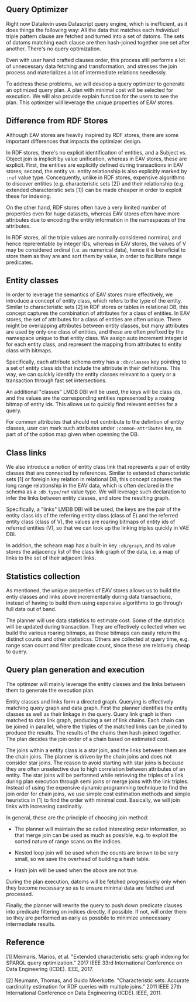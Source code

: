 ## Query Optimizer

Right now Datalevin uses Datascript query engine, which is inefficient, as it
does things the following way: All the data that matches each *individual* triple
pattern clause are fetched and turned into a set of datoms. The sets of datoms
matching each clause are then hash-joined together one set after another. There's no query optimization.

Even with user hand crafted clauses order, this process still performs a lot of
unnecessary data fetching and transformation, and stresses the join process and
materializes a lot of intermediate relations needlessly.

To address these problems, we will develop a query optimizer to generate an
optimized query plan. A plan with minimal cost will be selected for execution. We will also provide explain function for the users to see the plan. This optimizer will leverage the unique properties of EAV stores.

## Difference from RDF Stores

Although EAV stores are heavily inspired by RDF stores, there are some important differences that impacts the optimizer design.

In RDF stores, there's no explicit identification of entities, and a Subject vs. Object join is implicit by value unification, whereas in EAV stores, these are explicit.  First, the entities are explicitly defined during transactions in EAV stores; second, the entity vs. entity relationship is also explicitly marked by `:ref` value type. Concequently, unlike in RDF stores, expensive algorithms to discover entities (e.g. characteristic sets [2])  and their relationship (e.g. extended characteristic sets [1]) can be made cheaper in order to exploit these for indexing. 

On the other hand, RDF stores often have a very limited number of properties even for huge datasets, whereas EAV stores often have more attributes due to encoding the entity information in the namespaces of the attributes. 

In RDF stores, all the triple values are normally considered norminal, and hence reprerentable by integer IDs, whereas in EAV stores, the values of V may be considered ordinal (i.e. as numerical data), hence it is beneficial to store them as they are and sort them by value, in order to facilitate range predicates.  

## Entity classes

In order to leverage the semantics of EAV stores more effectively, we introduce a concept of entity class, which refers to the type of the entity. Similar to characteristic sets [2] in RDF stores or tables in relational DB, this concept captures the combination of attributes for a class of entities. In EAV stores, the set of attributes for a class of entities are often unique. There might be overlapping attributes between entity classes, but many attributes are used by only one class of entities, and these are often prefixed by the namespace unique to that entity class. We assign auto increment integer id for each entity class, and represent the mapping from attributes to entity class with bitmaps. 

Specifically, each attribute schema entry has a `:db/classes` key pointing to a set of entity class ids that include the attribute in their definitions. This way, we can quickly identify the entity classes relevant to a query or a transaction through fast set intersections.

An additional "classes" LMDB DBI will be used, the keys will be class ids, and the values are the corresponding entities represented by a roaing bitmap of entity ids. This allows us to quickly find relevant entities for a query.

For common attributes that should not contribute to the defintion of entity classes, user can mark such attributes under `:common-attributes` key, as part of of the option map given when openning the DB. 

## Class links

We also introduce a notion of entity class link that represents a pair of entity classes that are connected by references. Similar to extended characteristic sets [1] or foreigin key relation in relational DB, this concept captures the long range relationship in the EAV data, which is often declared in the schema as a `:db.type/ref` value type. We will leverage such declaration to infer the links between entity classes, and store the resulting graph.

Specifically, a "links" LMDB DBI will be used, the keys are the pair of the entity class ids of the referring entity class (class of E) and the referred entity class (class of V), the values are roaring bitmaps of entity ids of referred entities (V), so that we can look up the linking triples quickly in VAE DBI.

In addition, the scheam map has a built-in key `:db/graph`, and its value stores the adjacency list of the class link graph of the data, i.e. a map of links to the set of their adjacent links.

## Statistics collection

As mentioned, the unique properties of EAV stores allows us to build the entiy classes and links above incrementally during data transactions, instead of having to build them using expensive algorithms to go through full data out of band. 

The planner will use data statistics to estimate cost. Some of the statistics
will be updated during transaction. They are effectively collected when we build the various roaring bitmaps, as these bitmaps can easily return the distinct counts and other statisticss. Others are collected at query time, e.g. range scan count and filter predicate count, since these are relatively cheap to query. 

## Query plan generation and execution

The optimzer will mainly leverage the entity classes and the links between them to generate the execution plan. 

Entity classes and links form a directed graph. Querying is effectively matching query graph and data graph.  First the planner identifies the entity classes as well as their linkage in the query.  Query link graph is then matched to data link graph, producing a set of link chains. Each chain can be joined in parallel, where the triples of the matched links can be joined to produce the results. The results of the chains then hash-joined together. The plan decides the join order of a chain based on estimated cost. 

The joins within a entity class is a star join, and the links between them are the chain joins. The planner is driven by the chain joins and does not consider star joins. The reason to avoid starting with star joins is because they are often unselective due to high correlation between attributes of an entity.  The star joins will be performed while retrieving the triples of a link during plan execution through semi joins or merge joins with the link triples.  Instead of using the expensive dynamic programming technique to find the join order for chain joins, we use simple cost estimation methods and simple heuristics in [1] to find the order with minimal cost.  Basically, we will join links with increasing cardinaltiy. 

In general, these are the principle of choosing join method:

* The planner will maintain the so called interesting order information, so that merge join can be used as much as possible, e.g. to exploit the sorted nature of range scans on the indices. 

* Nested loop join will be used when the counts are known to be very small, so we save the overhead of building a hash table.

* Hash join will be used when the above are not true.

During the plan execution, datoms will be fetched progressively only when they
become necessary so as to ensure minimal data are fetched and processed.

Finally, the planner will rewrite the query to push down predicate clauses into predicate filtering on indices directly, if possible. If not, will order them so they are performed as early as possbile to minimize unnecessary intermediate results.


## Reference

[1] Meimaris, Marios, et al. "Extended characteristic sets: graph indexing for SPARQL query optimization." 2017 IEEE 33rd International Conference on Data Engineering (ICDE). IEEE, 2017.

[2] Neumann, Thomas, and Guido Moerkotte. "Characteristic sets: Accurate cardinality estimation for RDF queries with multiple joins." 2011 IEEE 27th International Conference on Data Engineering (ICDE). IEEE, 2011.


